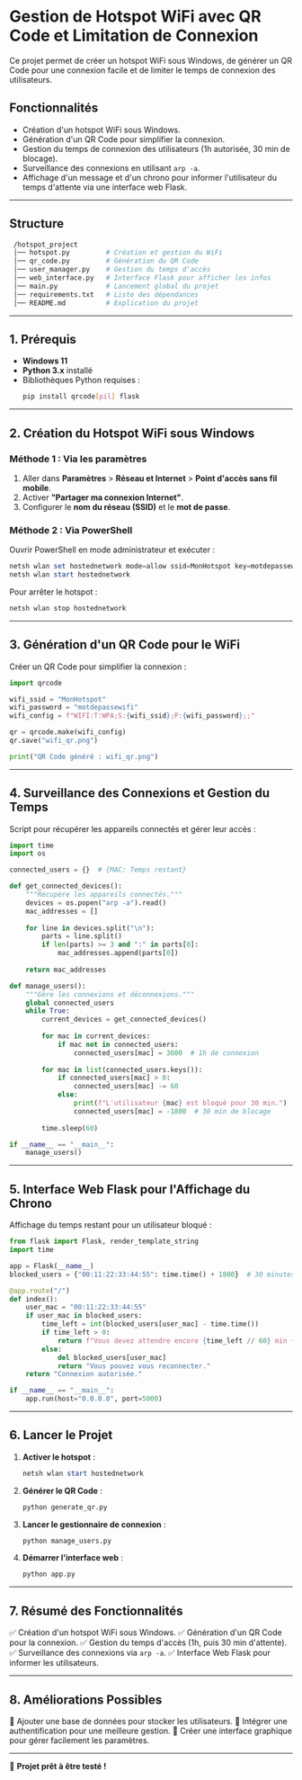 # Gestion de Hotspot WiFi avec QR Code et Limitation de Connexion

Ce projet permet de créer un hotspot WiFi sous Windows, de générer un QR Code pour une connexion facile et de limiter le temps de connexion des utilisateurs.

## Fonctionnalités

- Création d'un hotspot WiFi sous Windows.
- Génération d'un QR Code pour simplifier la connexion.
- Gestion du temps de connexion des utilisateurs (1h autorisée, 30 min de blocage).
- Surveillance des connexions en utilisant `arp -a`.
- Affichage d'un message et d'un chrono pour informer l'utilisateur du temps d'attente via une interface web Flask.

---
## Structure 

```bash
 /hotspot_project
 │── hotspot.py         # Création et gestion du WiFi
 │── qr_code.py         # Génération du QR Code
 │── user_manager.py    # Gestion du temps d'accès
 │── web_interface.py   # Interface Flask pour afficher les infos
 │── main.py            # Lancement global du projet
 │── requirements.txt   # Liste des dépendances
 │── README.md          # Explication du projet
```
---

## 1. Prérequis

- **Windows 11**
- **Python 3.x** installé
- Bibliothèques Python requises :
  ```bash
  pip install qrcode[pil] flask
  ```

---

## 2. Création du Hotspot WiFi sous Windows

### **Méthode 1 : Via les paramètres**

1. Aller dans **Paramètres** > **Réseau et Internet** > **Point d'accès sans fil mobile**.
2. Activer **"Partager ma connexion Internet"**.
3. Configurer le **nom du réseau (SSID)** et le **mot de passe**.

### **Méthode 2 : Via PowerShell**

Ouvrir PowerShell en mode administrateur et exécuter :

```powershell
netsh wlan set hostednetwork mode=allow ssid=MonHotspot key=motdepassewifi
netsh wlan start hostednetwork
```

Pour arrêter le hotspot :

```powershell
netsh wlan stop hostednetwork
```

---

## 3. Génération d'un QR Code pour le WiFi

Créer un QR Code pour simplifier la connexion :

```python
import qrcode

wifi_ssid = "MonHotspot"
wifi_password = "motdepassewifi"
wifi_config = f"WIFI:T:WPA;S:{wifi_ssid};P:{wifi_password};;"

qr = qrcode.make(wifi_config)
qr.save("wifi_qr.png")

print("QR Code généré : wifi_qr.png")
```

---

## 4. Surveillance des Connexions et Gestion du Temps

Script pour récupérer les appareils connectés et gérer leur accès :

```python
import time
import os

connected_users = {}  # {MAC: Temps restant}

def get_connected_devices():
    """Récupère les appareils connectés."""
    devices = os.popen("arp -a").read()
    mac_addresses = []
    
    for line in devices.split("\n"):
        parts = line.split()
        if len(parts) >= 3 and ":" in parts[0]:
            mac_addresses.append(parts[0])
    
    return mac_addresses

def manage_users():
    """Gère les connexions et déconnexions."""
    global connected_users
    while True:
        current_devices = get_connected_devices()
        
        for mac in current_devices:
            if mac not in connected_users:
                connected_users[mac] = 3600  # 1h de connexion
        
        for mac in list(connected_users.keys()):
            if connected_users[mac] > 0:
                connected_users[mac] -= 60
            else:
                print(f"L'utilisateur {mac} est bloqué pour 30 min.")
                connected_users[mac] = -1800  # 30 min de blocage
        
        time.sleep(60)

if __name__ == "__main__":
    manage_users()
```

---

## 5. Interface Web Flask pour l'Affichage du Chrono

Affichage du temps restant pour un utilisateur bloqué :

```python
from flask import Flask, render_template_string
import time

app = Flask(__name__)
blocked_users = {"00:11:22:33:44:55": time.time() + 1800}  # 30 minutes de blocage

@app.route("/")
def index():
    user_mac = "00:11:22:33:44:55"
    if user_mac in blocked_users:
        time_left = int(blocked_users[user_mac] - time.time())
        if time_left > 0:
            return f"Vous devez attendre encore {time_left // 60} min {time_left % 60} sec avant de vous reconnecter."
        else:
            del blocked_users[user_mac]
            return "Vous pouvez vous reconnecter."
    return "Connexion autorisée."

if __name__ == "__main__":
    app.run(host="0.0.0.0", port=5000)
```

---

## 6. Lancer le Projet

1. **Activer le hotspot** :
   ```powershell
   netsh wlan start hostednetwork
   ```
2. **Générer le QR Code** :
   ```bash
   python generate_qr.py
   ```
3. **Lancer le gestionnaire de connexion** :
   ```bash
   python manage_users.py
   ```
4. **Démarrer l'interface web** :
   ```bash
   python app.py
   ```

---

## 7. Résumé des Fonctionnalités

✅ Création d'un hotspot WiFi sous Windows.
✅ Génération d'un QR Code pour la connexion.
✅ Gestion du temps d'accès (1h, puis 30 min d'attente).
✅ Surveillance des connexions via `arp -a`.
✅ Interface Web Flask pour informer les utilisateurs.

---

## 8. Améliorations Possibles

🔹 Ajouter une base de données pour stocker les utilisateurs.
🔹 Intégrer une authentification pour une meilleure gestion.
🔹 Créer une interface graphique pour gérer facilement les paramètres.

---

🚀 **Projet prêt à être testé !**

